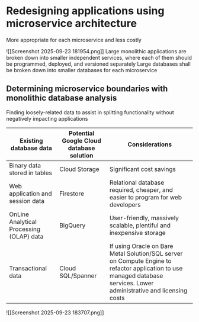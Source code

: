 # Redesigning applications using microservice architecture
More appropriate for each microservice and less costly

![[Screenshot 2025-09-23 181954.png]]
Large monolithic applications are broken down into smaller independent services, where each of them should be programmed, deployed, and versioned separately
Large databases shall be broken down into smaller databases for each microservice

## Determining microservice boundaries with monolithic database analysis
Finding loosely-related data to assist in splitting functionality without negatively impacting applications

| Existing database data                   | Potential Google Cloud database solution | Considerations                                                                                                                                                         |
| ---------------------------------------- | ---------------------------------------- | ---------------------------------------------------------------------------------------------------------------------------------------------------------------------- |
| Binary data stored in tables             | Cloud Storage                            | Significant cost savings                                                                                                                                               |
| Web application and session data         | Firestore                                | Relational database required, cheaper, and easier to program for web developers                                                                                        |
| OnLine Analytical Processing (OLAP) data | BigQuery                                 | User-friendly, massively scalable, plentiful and inexpensive storage                                                                                                   |
| Transactional data                       | Cloud SQL/Spanner                        | If using Oracle on Bare Metal Solution/SQL server on Compute Engine to refactor application to use managed database services. Lower administrative and licensing costs |


![[Screenshot 2025-09-23 183707.png]]